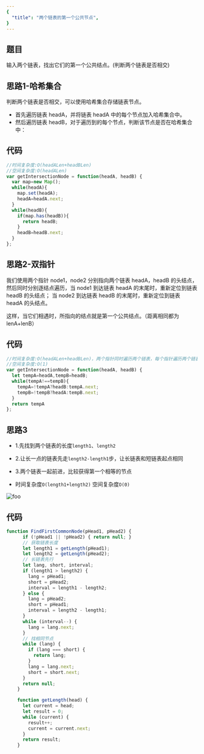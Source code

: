 ```yaml
---
{
  "title": "两个链表的第一个公共节点",
}
---
```

## 题目

输入两个链表，找出它们的第一个公共结点。(判断两个链表是否相交)
## 思路1-哈希集合
判断两个链表是否相交，可以使用哈希集合存储链表节点。
- 首先遍历链表 headA，并将链表 headA 中的每个节点加入哈希集合中。
- 然后遍历链表 headB，对于遍历到的每个节点，判断该节点是否在哈希集合中：

## 代码
```js
//时间复杂度:O(headALen+headBLen)
//空间复杂度:O(headALen)
var getIntersectionNode = function(headA, headB) {
  var map=new Map();
  while(headA){
    map.set(headA);
    headA=headA.next;
  }
  while(headB){
    if(map.has(headB)){
      return headB;
    }
    headB=headB.next;
  }
};
```
## 思路2-双指针
我们使用两个指针 node1，node2 分别指向两个链表 headA，headB 的头结点，
然后同时分别逐结点遍历，当 node1 到达链表 headA 的末尾时，重新定位到链表 headB 的头结点；
当 node2 到达链表 headB 的末尾时，重新定位到链表 headA 的头结点。

这样，当它们相遇时，所指向的结点就是第一个公共结点。（距离相同都为lenA+lenB）

## 代码
```js
//时间复杂度:O(headALen+headBLen)，两个指针同时遍历两个链表，每个指针遍历两个链表各一次。
//空间复杂度:O(1)
var getIntersectionNode = function(headA, headB) {
  let tempA=headA,tempB=headB;
  while(tempA!==tempB){
    tempA=!tempA?headB:tempA.next;
    tempB=!tempB?headA:tempB.next;
  }
  return tempA
};
```


## 思路3
- 1.先找到两个链表的长度`length1`、`length2`

- 2.让长一点的链表先走`length2-length1`步，让长链表和短链表起点相同

- 3.两个链表一起前进，比较获得第一个相等的节点

- 时间复杂度`O(length1+length2)` 空间复杂度`O(0)`


<img src="/链表公共节点.png" alt="foo">


## 代码

```js
function FindFirstCommonNode(pHead1, pHead2) {
      if (!pHead1 || !pHead2) { return null; }
      // 获取链表长度
      let length1 = getLength(pHead1);
      let length2 = getLength(pHead2);
      // 长链表先行
      let lang, short, interval;
      if (length1 > length2) {
        lang = pHead1;
        short = pHead2;
        interval = length1 - length2;
      } else {
        lang = pHead2;
        short = pHead1;
        interval = length2 - length1;
      }
      while (interval--) {
        lang = lang.next;
      }
      // 找相同节点
      while (lang) {
        if (lang === short) {
          return lang;
        }
        lang = lang.next;
        short = short.next;
      }
      return null;
    }

    function getLength(head) {
      let current = head;
      let result = 0;
      while (current) {
        result++;
        current = current.next;
      }
      return result;
    }
```